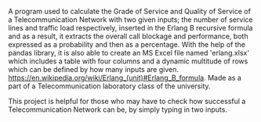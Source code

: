 A program used to calculate the Grade of Service and Quality of Service of a Telecommunication Network with two given
inputs; the number of service lines and traffic load respectively, inserted in the Erlang B recursive formula and as a
result, it extracts the overall call blockage and performance, both expressed as a probability and then as a percentage.
With the help of the pandas library, it is also able to create an MS Excel file named 'erlang.xlsx' which includes a
table with four columns and a dynamic multitude of rows which can be defined by how many inputs are given.
https://en.wikipedia.org/wiki/Erlang_(unit)#Erlang_B_formula. Made as a part of a Telecommunication laboratory class of
the university.

This project is helpful for those who may have to check how successful a Telecommunication Network can be, by simply
typing in two inputs.
